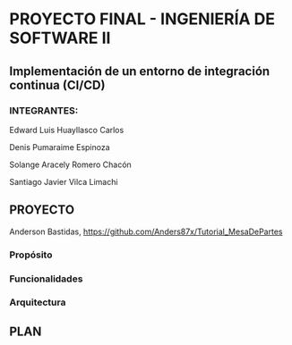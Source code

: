 # PROYECTO FINAL - INGENIERÍA DE SOFTWARE II
## Implementación de un entorno de integración continua (CI/CD)
### INTEGRANTES:
Edward Luis Huayllasco Carlos

Denis Pumaraime Espinoza

Solange Aracely Romero Chacón

Santiago Javier Vilca Limachi

## PROYECTO
Anderson Bastidas, https://github.com/Anders87x/Tutorial_MesaDePartes 

### Propósito
### Funcionalidades
### Arquitectura

## PLAN

